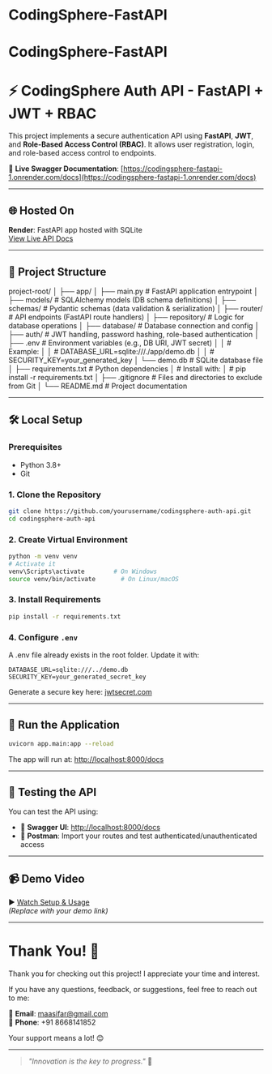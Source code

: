 # CodingSphere-FastAPI
# CodingSphere-FastAPI

# ⚡ CodingSphere Auth API - FastAPI + JWT + RBAC

This project implements a secure authentication API using **FastAPI**, **JWT**, and **Role-Based Access Control (RBAC)**. It allows user registration, login, and role-based access control to endpoints.

🔗 **Live Swagger Documentation**: [https://codingsphere-fastapi-1.onrender.com/docs](https://codingsphere-fastapi-1.onrender.com/docs)

---

## 🌐 Hosted On

**Render**: FastAPI app hosted with SQLite  
[View Live API Docs](https://codingsphere-fastapi-1.onrender.com/docs)

---

## 📌 Project Structure

project-root/
│
├── app/
│ ├── main.py               # FastAPI application entrypoint
│ ├── models/               # SQLAlchemy models (DB schema definitions)
│ ├── schemas/              # Pydantic schemas (data validation & serialization)
│ ├── router/               # API endpoints (FastAPI route handlers)
│ ├── repository/           # Logic for database operations
│ ├── database/             # Database connection and config
│ ├── auth/                 # JWT handling, password hashing, role-based authentication
│ ├── .env                  # Environment variables (e.g., DB URI, JWT secret)
│ │                        # Example:
│ │                        # DATABASE_URL=sqlite:///./app/demo.db
│ │                        # SECURITY_KEY=your_generated_key
│ └── demo.db               # SQLite database file
│
├── requirements.txt        # Python dependencies
│                          # Install with:
│                          # pip install -r requirements.txt
│
├── .gitignore              # Files and directories to exclude from Git
│
└── README.md               # Project documentation


---


## 🛠️ Local Setup

### Prerequisites

- Python 3.8+
- Git

### 1. Clone the Repository

```bash
git clone https://github.com/yourusername/codingsphere-auth-api.git
cd codingsphere-auth-api
```

### 2. Create Virtual Environment

```bash
python -m venv venv
# Activate it
venv\Scripts\activate        # On Windows
source venv/bin/activate       # On Linux/macOS
```

### 3. Install Requirements

```bash
pip install -r requirements.txt
```

### 4. Configure `.env`

A .env file already exists in the root folder. Update it with:

```env
DATABASE_URL=sqlite:///../demo.db
SECURITY_KEY=your_generated_secret_key
```

Generate a secure key here: [jwtsecret.com](https://jwtsecret.com/generate)

---

## 🚀 Run the Application

```bash
uvicorn app.main:app --reload
```

The app will run at: [http://localhost:8000/docs](http://localhost:8000/docs)

---

## 🧪 Testing the API

You can test the API using:

- 🔸 **Swagger UI**: [http://localhost:8000/docs](http://localhost:8000/docs)
- 🔸 **Postman**: Import your routes and test authenticated/unauthenticated access

---

## 📹 Demo Video

▶️ [Watch Setup & Usage](https://www.youtube.com/watch?v=your_video_id)  
*(Replace with your demo link)*

---



# Thank You! 🙏

Thank you for checking out this project! I appreciate your time and interest.

If you have any questions, feedback, or suggestions, feel free to reach out to me:

📧 **Email**: [maasifar@gmail.com](mailto:maasifar@gmail.com)  
📱 **Phone**: +91 8668141852

Your support means a lot! 😊

---

> _"Innovation is the key to progress."_ 🚀


